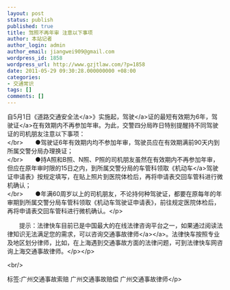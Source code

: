 ```yaml
---
layout: post
status: publish
published: true
title: 驾照不再年审 注意以下事项
author: 本站记者
author_login: admin
author_email: jiangwei909@gmail.com
wordpress_id: 1858
wordpress_url: http://www.gzjtlaw.com/?p=1858
date: 2011-05-29 09:30:28.000000000 +08:00
categories:
- 交通常识
tags: []
comments: []
---
```

<p><p>自5月1日《<a>道路交通安全法<&#47;a>》实施起，<a>驾驶<&#47;a>证的最短有效期为6年，<a>驾驶证<&#47;a>在有效期内不再参加年审。为此，交警四分局昨日特别提醒持不同驾驶证的司机朋友注意以下事项： <br><&#47;br>　　●驾驶证6年有效期内均不参加年审，驾驶员应在有效期满前90天内到所属交警分局办理换证； <br><&#47;br>　　●持A照和B照、N照、P照的司机朋友虽然在有效期内不再参加年审，但应在原年审时限的15日之内，到所属交警分局的车管科领取《<a>机动车<&#47;a>驾驶证申请表》按规定填写，在贴上照片到医院体检后，再将申请表交回车管科进行微机确认； <br><&#47;br>　　●年满60周岁以上的司机朋友，不论持何种驾驶证，都要在原每年的年审期到所属交警分局车管科领取《机动车驾驶证申请表》，前往规定医院体检后，再将申请表交回车管科进行微机确认。<&#47;p><p>　　提示：法律快车目前已是中国最大的在线法律咨询平台之一，如果通过阅读法律知识无法满足您的需求，可以咨询<a><a>交通事故律师<&#47;a><&#47;a>。法律快车按照专业及地区划分律师，比如，在上海遇到交通事故方面的法律问题，可到法律快车网咨询上海交通事故律师。<&#47;p><&#47;p><br&#47;><p>标签:广州交通事故索赔 广州交通事故赔偿 广州交通事故律师<&#47;p>

